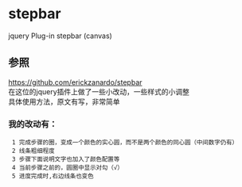 # stepbar
jquery Plug-in stepbar (canvas)

## 参照
https://github.com/erickzanardo/stepbar    
在这位的jquery插件上做了一些小改动，一些样式的小调整    
具体使用方法，原文有写，非常简单

### 我的改动有：
     1 完成步骤的圈，变成一个颜色的实心圆，而不是两个颜色的同心圆（中间数字仍有）   
     2 线条粗细程度     
     3 步骤下面说明文字也加入了颜色配置等    
     4 当前步骤之前的，圆圈中显示对勾（√）   
     5 进度完成时,右边线条也变色 

     
